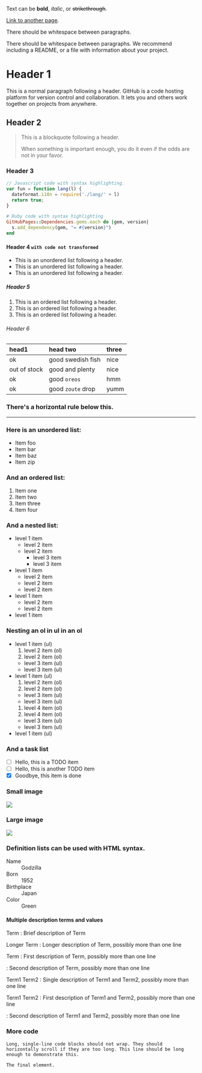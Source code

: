 

Text can be **bold**, _italic_, or ~~strikethrough~~.

[Link to another page](another-page).

There should be whitespace between paragraphs.

There should be whitespace between paragraphs. We recommend including a README, or a file with information about your project.

# [](#header-1)Header 1

This is a normal paragraph following a header. GitHub is a code hosting platform for version control and collaboration. It lets you and others work together on projects from anywhere.

## [](#header-2)Header 2

> This is a blockquote following a header.
>
> When something is important enough, you do it even if the odds are not in your favor.

### [](#header-3)Header 3

```js
// Javascript code with syntax highlighting.
var fun = function lang(l) {
  dateformat.i18n = require('./lang/' + l)
  return true;
}
```

```ruby
# Ruby code with syntax highlighting
GitHubPages::Dependencies.gems.each do |gem, version|
  s.add_dependency(gem, "= #{version}")
end
```

#### [](#header-4)Header 4 `with code not transformed`

*   This is an unordered list following a header.
*   This is an unordered list following a header.
*   This is an unordered list following a header.

##### [](#header-5)Header 5

1.  This is an ordered list following a header.
2.  This is an ordered list following a header.
3.  This is an ordered list following a header.

###### [](#header-6)Header 6

| head1        | head two          | three |
|:-------------|:------------------|:------|
| ok           | good swedish fish | nice  |
| out of stock | good and plenty   | nice  |
| ok           | good `oreos`      | hmm   |
| ok           | good `zoute` drop | yumm  |

### There's a horizontal rule below this.

* * *

### Here is an unordered list:

*   Item foo
*   Item bar
*   Item baz
*   Item zip

### And an ordered list:

1.  Item one
1.  Item two
1.  Item three
1.  Item four

### And a nested list:

- level 1 item
  - level 2 item
  - level 2 item
    - level 3 item
    - level 3 item
- level 1 item
  - level 2 item
  - level 2 item
  - level 2 item
- level 1 item
  - level 2 item
  - level 2 item
- level 1 item

### Nesting an ol in ul in an ol

- level 1 item (ul)
  1. level 2 item (ol)
  1. level 2 item (ol)
    - level 3 item (ul)
    - level 3 item (ul)
- level 1 item (ul)
  1. level 2 item (ol)
  1. level 2 item (ol)
    - level 3 item (ul)
    - level 3 item (ul)
  1. level 4 item (ol)
  1. level 4 item (ol)
    - level 3 item (ul)
    - level 3 item (ul)
- level 1 item (ul)

### And a task list

- [ ] Hello, this is a TODO item
- [ ] Hello, this is another TODO item
- [x] Goodbye, this item is done

### Small image

![](https://assets-cdn.github.com/images/icons/emoji/octocat.png)

### Large image

![](https://guides.github.com/activities/hello-world/branching.png)


### Definition lists can be used with HTML syntax.

<dl>
<dt>Name</dt>
<dd>Godzilla</dd>
<dt>Born</dt>
<dd>1952</dd>
<dt>Birthplace</dt>
<dd>Japan</dd>
<dt>Color</dt>
<dd>Green</dd>
</dl>

#### Multiple description terms and values

Term
: Brief description of Term

Longer Term
: Longer description of Term,
  possibly more than one line

Term
: First description of Term,
  possibly more than one line

: Second description of Term,
  possibly more than one line

Term1
Term2
: Single description of Term1 and Term2,
  possibly more than one line

Term1
Term2
: First description of Term1 and Term2,
  possibly more than one line

: Second description of Term1 and Term2,
  possibly more than one line
  
### More code

```
Long, single-line code blocks should not wrap. They should horizontally scroll if they are too long. This line should be long enough to demonstrate this.
```

```
The final element.
```
